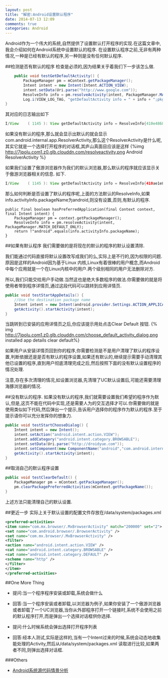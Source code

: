 ```yaml
---
layout: post
title: "解密:Android设置默认程序"
date: 2014-07-13 12:09
comments: true
categories: Android
---
```


Android作为一个伟大的系统,自然提供了设置默认打开程序的实现.在这篇文章中,我会介绍如何在Android系统中设置默认的程序. 在设置默认程序之前,无非有两种情况,一种是已经有默认的程序,另一种则是没有任何默认程序.
<!--more-->
##检测是否有默认的程序
检查是必须的,因为结果关乎着我们下一步该怎么做.
```java
    public void testGetDefaultActivity() {
        PackageManager pm = mContext.getPackageManager();
        Intent intent = new Intent(Intent.ACTION_VIEW);
        intent.setData(Uri.parse("http://www.google.com"));
        ResolveInfo info = pm.resolveActivity(intent, PackageManager.MATCH_DEFAULT_ONLY);
        Log.i(VIEW_LOG_TAG, "getDefaultActivity info = " + info + ";pkgName = " + info.activityInfo.packageName);
}
```
其对应的日志输出如下
```java
I/View    ( 1145 ): View getDefaultActivity info = ResolveInfo{410e4868 com.android.internal.app.ResolverActivity p=0 o=0 m=0x0};pkgName = android
```
如果没有默认的程序,那么就会显示出默认的就会显示com.android.internal.app.ResolverActivity,那么这个ResolverActivity是什么呢,其实它就是一个选择打开程序的对话框,其庐山真面目应该是这样
{%img http://7jpolu.com1.z0.glb.clouddn.com/resolveactivity.png Android ResolverActivity %}


如果我们设置了傲游浏览器作为我们的默认浏览器,那么默认的程序就应该显示关于傲游浏览器相关的信息. 如下.
```java
I/View    ( 1145 ): View getDefaultActivity info = ResolveInfo{410ae1e8 com.mx.browser.MxBrowserActivity p=0 o=0 m=0x208000};pkgName = com.mx.browser
```
那么如何判断是否设置了默认的程序呢,上面的方法默认的ResolveInfo,如果info.activityInfo.packageName为android,则没有设置,否则,有默认的程序.
```
public final boolean hasPreferredApplication(final Context context, final Intent intent) {
    PackageManager pm = context.getPackageManager();
    ResolveInfo info = pm.resolveActivity(intent, PackageManager.MATCH_DEFAULT_ONLY);
    return !"android".equals(info.activityInfo.packageName);
}
```
##如果有默认程序
我们需要做的是将现在的默认的程序的默认设置清除.

我们能通过代码直接将默认设置改写成我们的么,实际上是不行的,因为权限的问题. 原因是这样的Android因为基于Linux 内核,Linux有着很棒的用户概念,而Android中每个应用就是一个在Linux内核中的用户.两个级别相同的用户无法删除对方. 

所以,我们只能交给用户手动做.当然这也是绝大多数程序的做法.你需要做的就是将使用者带到程序详情页,通过这段代码可以跳转到应用详情页.
```java
public void testStartAppDetails() {
    //Use the destination package name
    Intent intent = new Intent(android.provider.Settings.ACTION_APPLICATION_DETAILS_SETTINGS, Uri.parse("package:com.mx.browser"));
    getActivity().startActivity(intent);
}
```
当跳转到已安装的应用详情页之后,你应该提示用处点击Clear Default 按钮.
{% img http://7jpolu.com1.z0.glb.clouddn.com/choose_default_activity_dialog.png installed app details clear default%}

如果用户从安装详情页回到你的程序,你需要检测是不是用户清理了默认的程序设置,判断依据还是是否有默认的程序设置,如果还有默认的,继续提示需要手动清理其他已设置的程序,直到用户彻底清理完成之后,然后按照下面的没有默认设置程序的情况处理. 

注意,存在多次清理的情况,如设置浏览器,先清理了UC默认设置后,可能还需要清理海豚浏览器的情况.


##没有默认的程序.
如果没有默认的程序,我们就需要设置我们希望的程序作为默认,但是,这页不能在代码中实现,还是需要人为的交互选择才可以.你需要做的就是使用类似如下代码,然后弹出一个提示,告诉用户选择你的程序作为默认的程序.至于提示语你可以充分发挥你的想象力.

```java
public void testStartChooseDialog() {
    Intent intent = new Intent();
    intent.setAction("android.intent.action.VIEW");
    intent.addCategory("android.intent.category.BROWSABLE");
    intent.setData(Uri.parse("http://droidyue.com"));
    intent.setComponent(new ComponentName("android","com.android.internal.app.ResolverActivity"));
    getActivity().startActivity(intent);
}
```

##取消自己的默认程序设置
```java
public void testClearDefault() {
    PackageManager pm = mContext.getPackageManager();
    pm.clearPackagePreferredActivities(mContext.getPackageName());
}
```

上述方法只能清理自己的默认设置.

##更近一步
实际上关于默认设置的配置文件存放在/data/system/packages.xml
```xml
<preferred-activities>
<item name="com.mx.browser/.MxBrowserActivity" match="200000" set="2">
<set name="com.android.browser/.BrowserActivity" />
<set name="com.mx.browser/.MxBrowserActivity" />
<filter>
<action name="android.intent.action.VIEW" />
<cat name="android.intent.category.BROWSABLE" />
<cat name="android.intent.category.DEFAULT" />
<scheme name="http" />
</filter>
</item>
</preferred-activities>
```

##One More Thing
  * 提问:当一个程序程序安装或卸载,系统会做什么
  * 回答:当一个程序安装或者卸载,以浏览器为例子,如果你安装了一个傲游浏览器或者卸载了一个UC浏览器,当你从外部程序打开一个链接时,系统不会使用之前的默认程序打开,而是弹出一个选择对话框供你选择.

  * 提问:什么时候系统会弹出选择打开程序列表
  * 回答:经本人测试,实际是这样的,当有一个Intent过来的时候,系统会动态地收集能处理的Activity,然后从/data/system/packages.xml 读取进行比较,如果两者不同,则弹出选择对话框.

###Others 
  * <a href="http://www.amazon.cn/gp/product/B009OLU8EE/ref=as_li_tf_tl?ie=UTF8&camp=536&creative=3200&creativeASIN=B009OLU8EE&linkCode=as2&tag=droidyue-23">Android系统源代码情景分析</a><img src="http://ir-cn.amazon-adsystem.com/e/ir?t=droidyue-23&l=as2&o=28&a=B009OLU8EE" width="1" height="1" border="0" alt="" style="border:none !important; margin:0px !important;" />


